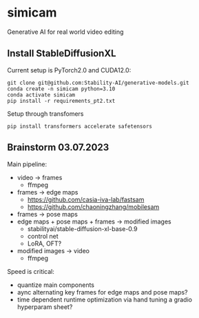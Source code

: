 # simicam

Generative AI for real world video editing


## Install StableDiffusionXL

Current setup is PyTorch2.0 and CUDA12.0:

```
git clone git@github.com:Stability-AI/generative-models.git
conda create -n simicam python=3.10
conda activate simicam
pip install -r requirements_pt2.txt
```

Setup through transfomers

```
pip install transformers accelerate safetensors
```

## Brainstorm 03.07.2023

Main pipeline:
- video -> frames
  - ffmpeg
- frames -> edge maps
  - https://github.com/casia-iva-lab/fastsam
  - https://github.com/chaoningzhang/mobilesam
- frames -> pose maps
- edge maps + pose maps + frames -> modified images
  - stabilityai/stable-diffusion-xl-base-0.9
  - control net
  - LoRA, OFT?
- modified images -> video
  - ffmpeg

Speed is critical:
- quantize main components
- aync alternating key frames for edge maps and pose maps?
- time dependent runtime optimization via hand tuning a gradio hyperparam sheet?
